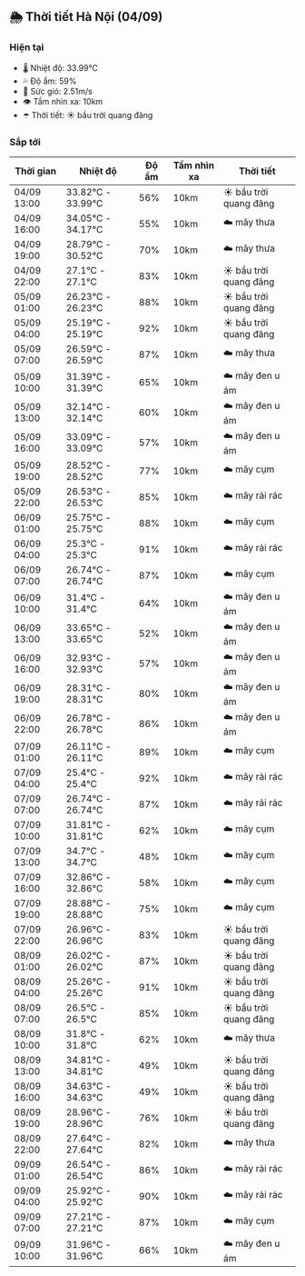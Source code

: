## 🌦️ Thời tiết Hà Nội (04/09)

### Hiện tại

- 🌡️ Nhiệt độ: 33.99℃
- 💦 Độ ẩm: 59%
- 💨 Sức gió: 2.51m/s
- 👁️ Tầm nhìn xa: 10km
- ☂️ Thời tiết: ☀️ bầu trời quang đãng

### Sắp tới

| Thời gian | Nhiệt độ | Độ ẩm | Tầm nhìn xa | Thời tiết |
| --- | --- | --- | --- | --- |
| 04/09 13:00 | 33.82℃ - 33.99℃ | 56% | 10km | ☀️ bầu trời quang đãng |
| 04/09 16:00 | 34.05℃ - 34.17℃ | 55% | 10km | ☁️ mây thưa |
| 04/09 19:00 | 28.79℃ - 30.52℃ | 70% | 10km | ☁️ mây thưa |
| 04/09 22:00 | 27.1℃ - 27.1℃ | 83% | 10km | ☀️ bầu trời quang đãng |
| 05/09 01:00 | 26.23℃ - 26.23℃ | 88% | 10km | ☀️ bầu trời quang đãng |
| 05/09 04:00 | 25.19℃ - 25.19℃ | 92% | 10km | ☀️ bầu trời quang đãng |
| 05/09 07:00 | 26.59℃ - 26.59℃ | 87% | 10km | ☁️ mây thưa |
| 05/09 10:00 | 31.39℃ - 31.39℃ | 65% | 10km | ☁️ mây đen u ám |
| 05/09 13:00 | 32.14℃ - 32.14℃ | 60% | 10km | ☁️ mây đen u ám |
| 05/09 16:00 | 33.09℃ - 33.09℃ | 57% | 10km | ☁️ mây đen u ám |
| 05/09 19:00 | 28.52℃ - 28.52℃ | 77% | 10km | ☁️ mây cụm |
| 05/09 22:00 | 26.53℃ - 26.53℃ | 85% | 10km | ☁️ mây rải rác |
| 06/09 01:00 | 25.75℃ - 25.75℃ | 88% | 10km | ☁️ mây cụm |
| 06/09 04:00 | 25.3℃ - 25.3℃ | 91% | 10km | ☁️ mây rải rác |
| 06/09 07:00 | 26.74℃ - 26.74℃ | 87% | 10km | ☁️ mây cụm |
| 06/09 10:00 | 31.4℃ - 31.4℃ | 64% | 10km | ☁️ mây đen u ám |
| 06/09 13:00 | 33.65℃ - 33.65℃ | 52% | 10km | ☁️ mây đen u ám |
| 06/09 16:00 | 32.93℃ - 32.93℃ | 57% | 10km | ☁️ mây đen u ám |
| 06/09 19:00 | 28.31℃ - 28.31℃ | 80% | 10km | ☁️ mây đen u ám |
| 06/09 22:00 | 26.78℃ - 26.78℃ | 86% | 10km | ☁️ mây đen u ám |
| 07/09 01:00 | 26.11℃ - 26.11℃ | 89% | 10km | ☁️ mây cụm |
| 07/09 04:00 | 25.4℃ - 25.4℃ | 92% | 10km | ☁️ mây rải rác |
| 07/09 07:00 | 26.74℃ - 26.74℃ | 87% | 10km | ☁️ mây rải rác |
| 07/09 10:00 | 31.81℃ - 31.81℃ | 62% | 10km | ☁️ mây cụm |
| 07/09 13:00 | 34.7℃ - 34.7℃ | 48% | 10km | ☁️ mây cụm |
| 07/09 16:00 | 32.86℃ - 32.86℃ | 58% | 10km | ☁️ mây cụm |
| 07/09 19:00 | 28.88℃ - 28.88℃ | 75% | 10km | ☁️ mây cụm |
| 07/09 22:00 | 26.96℃ - 26.96℃ | 83% | 10km | ☀️ bầu trời quang đãng |
| 08/09 01:00 | 26.02℃ - 26.02℃ | 87% | 10km | ☀️ bầu trời quang đãng |
| 08/09 04:00 | 25.26℃ - 25.26℃ | 91% | 10km | ☀️ bầu trời quang đãng |
| 08/09 07:00 | 26.5℃ - 26.5℃ | 85% | 10km | ☀️ bầu trời quang đãng |
| 08/09 10:00 | 31.8℃ - 31.8℃ | 62% | 10km | ☁️ mây thưa |
| 08/09 13:00 | 34.81℃ - 34.81℃ | 49% | 10km | ☀️ bầu trời quang đãng |
| 08/09 16:00 | 34.63℃ - 34.63℃ | 49% | 10km | ☀️ bầu trời quang đãng |
| 08/09 19:00 | 28.96℃ - 28.96℃ | 76% | 10km | ☀️ bầu trời quang đãng |
| 08/09 22:00 | 27.64℃ - 27.64℃ | 82% | 10km | ☁️ mây thưa |
| 09/09 01:00 | 26.54℃ - 26.54℃ | 86% | 10km | ☁️ mây rải rác |
| 09/09 04:00 | 25.92℃ - 25.92℃ | 90% | 10km | ☁️ mây rải rác |
| 09/09 07:00 | 27.21℃ - 27.21℃ | 87% | 10km | ☁️ mây cụm |
| 09/09 10:00 | 31.96℃ - 31.96℃ | 66% | 10km | ☁️ mây đen u ám |
